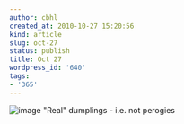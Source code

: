 ```yaml
---
author: cbhl
created_at: 2010-10-27 15:20:56
kind: article
slug: oct-27
status: publish
title: Oct 27
wordpress_id: '640'
tags:
- '365'
---
```


![image](http://images.azuresky.ca/blog/wp-content/uploads/2010/10/wpid-IMG_20101027_151900.jpg)
"Real" dumplings - i.e. not perogies

